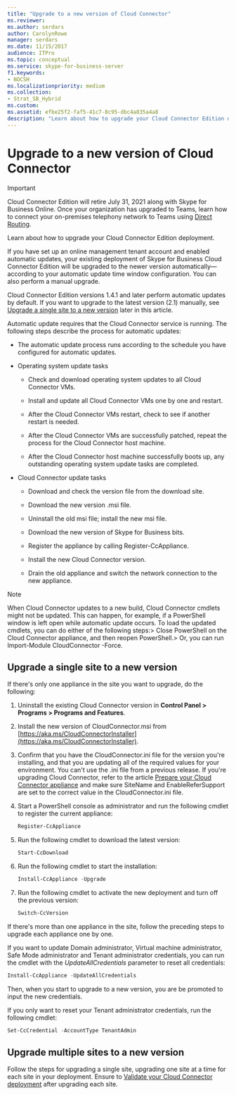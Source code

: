 ```yaml
---
title: "Upgrade to a new version of Cloud Connector"
ms.reviewer: 
ms.author: serdars
author: CarolynRowe
manager: serdars
ms.date: 11/15/2017
audience: ITPro
ms.topic: conceptual
ms.service: skype-for-business-server
f1.keywords:
- NOCSH
ms.localizationpriority: medium
ms.collection: 
- Strat_SB_Hybrid
ms.custom:
ms.assetid: efbe25f2-faf5-41c7-8c95-dbc4a835a4a8
description: "Learn about how to upgrade your Cloud Connector Edition deployment."
---
```


# Upgrade to a new version of Cloud Connector

> [!Important]
> Cloud Connector Edition will retire July 31, 2021 along with Skype for Business Online. Once your organization has upgraded to Teams, learn how to connect your on-premises telephony network to Teams using [Direct Routing](/MicrosoftTeams/direct-routing-landing-page).
 
Learn about how to upgrade your Cloud Connector Edition deployment.
  
If you have set up an online management tenant account and enabled automatic updates, your existing deployment of Skype for Business Cloud Connector Edition will be upgraded to the newer version automatically—according to your automatic update time window configuration. You can also perform a manual upgrade. 
  
Cloud Connector Edition versions 1.4.1 and later perform automatic updates by default. If you want to upgrade to the latest version (2.1) manually, see [Upgrade a single site to a new version](upgrade-to-a-new-version-of-cloud-connector.md#BKMK_Upgrade) later in this article.
  
Automatic update requires that the Cloud Connector service is running. The following steps describe the process for automatic updates:
  
- The automatic update process runs according to the schedule you have configured for automatic updates.
    
- Operating system update tasks
    
  - Check and download operating system updates to all Cloud Connector VMs. 
    
  - Install and update all Cloud Connector VMs one by one and restart.
    
  - After the Cloud Connector VMs restart, check to see if another restart is needed.
    
  - After the Cloud Connector VMs are successfully patched, repeat the process for the Cloud Connector host machine.
    
  - After the Cloud Connector host machine successfully boots up, any outstanding operating system update tasks are completed.
    
- Cloud Connector update tasks
    
  - Download and check the version file from the download site.
    
  - Download the new version .msi file. 
    
  - Uninstall the old msi file; install the new msi file.
    
  - Download the new version of Skype for Business bits.
    
  - Register the appliance by calling Register-CcAppliance.
    
  - Install the new Cloud Connector version.
    
  - Drain the old appliance and switch the network connection to the new appliance.
    
> [!NOTE]
>  When Cloud Connector updates to a new build, Cloud Connector cmdlets might not be updated. This can happen, for example, if a PowerShell window is left open while automatic update occurs. To load the updated cmdlets, you can do either of the following steps:>  Close PowerShell on the Cloud Connector appliance, and then reopen PowerShell.>  Or, you can run Import-Module CloudConnector -Force.
  
## Upgrade a single site to a new version
<a name="BKMK_Upgrade"> </a>

If there's only one appliance in the site you want to upgrade, do the following:
  
1. Uninstall the existing Cloud Connector version in **Control Panel \> Programs \> Programs and Features**.
    
2. Install the new version of CloudConnector.msi from [https://aka.ms/CloudConnectorInstaller](https://aka.ms/CloudConnectorInstaller).
    
3. Confirm that you have the CloudConnector.ini file for the version you're installing, and that you are updating all of the required values for your environment. You can't use the .ini file from a previous release. If you're upgrading Cloud Connector, refer to the article [Prepare your Cloud Connector appliance](prepare-your-cloud-connector-appliance.md) and make sure SiteName and EnableReferSupport are set to the correct value in the CloudConnector.ini file.
    
4. Start a PowerShell console as administrator and run the following cmdlet to register the current appliance:
    
   ```powershell
   Register-CcAppliance
   ```

5. Run the following cmdlet to download the latest version:
    
   ```powershell
   Start-CcDownload
   ```

6. Run the following cmdlet to start the installation: 
    
   ```powershell
   Install-CcAppliance -Upgrade
   ```

7. Run the following cmdlet to activate the new deployment and turn off the previous version:
    
   ```powershell
   Switch-CcVersion
   ```

If there's more than one appliance in the site, follow the preceding steps to upgrade each appliance one by one.
  
If you want to update Domain administrator, Virtual machine administrator, Safe Mode administrator and Tenant administrator credentials, you can run the cmdlet with the  _UpdateAllCredentials_ parameter to reset all credentials:
  
```powershell
Install-CcAppliance -UpdateAllCredentials
```

Then, when you start to upgrade to a new version, you are be promoted to input the new credentials. 
  
If you only want to reset your Tenant administrator credentials, run the following cmdlet:
  
```powershell
Set-CcCredential -AccountType TenantAdmin
```

## Upgrade multiple sites to a new version
<a name="BKMK_Upgrade"> </a>

Follow the steps for upgrading a single site, upgrading one site at a time for each site in your deployment. Ensure to [Validate your Cloud Connector deployment](validate-your-cloud-connector-deployment.md) after upgrading each site.
